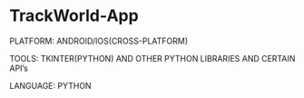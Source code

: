 # TrackWorld-App

PLATFORM: ANDROID/IOS(CROSS-PLATFORM)

TOOLS: TKINTER(PYTHON) AND OTHER PYTHON LIBRARIES AND CERTAIN API’s

LANGUAGE: PYTHON
